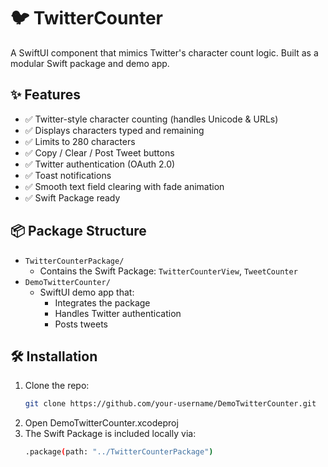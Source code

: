 # 🐦 TwitterCounter

A SwiftUI component that mimics Twitter's character count logic. Built as a modular Swift package and demo app.

## ✨ Features

- ✅ Twitter-style character counting (handles Unicode & URLs)
- ✅ Displays characters typed and remaining
- ✅ Limits to 280 characters
- ✅ Copy / Clear / Post Tweet buttons
- ✅ Twitter authentication (OAuth 2.0)
- ✅ Toast notifications
- ✅ Smooth text field clearing with fade animation
- ✅ Swift Package ready

## 📦 Package Structure

- `TwitterCounterPackage/`
  - Contains the Swift Package: `TwitterCounterView`, `TweetCounter`
- `DemoTwitterCounter/`
  - SwiftUI demo app that:
    - Integrates the package
    - Handles Twitter authentication
    - Posts tweets

## 🛠️ Installation

1. Clone the repo:
   ```bash
   git clone https://github.com/your-username/DemoTwitterCounter.git
2.	Open DemoTwitterCounter.xcodeproj
3.	The Swift Package is included locally via:
    ```bash
    .package(path: "../TwitterCounterPackage")
    ```
